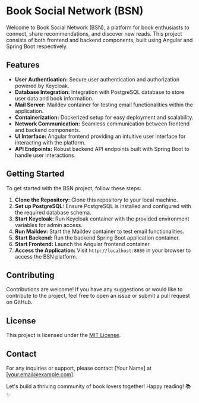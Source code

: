 # Book Social Network (BSN)

Welcome to Book Social Network (BSN), a platform for book enthusiasts to connect, share recommendations, and discover new reads. This project consists of both frontend and backend components, built using Angular and Spring Boot respectively.

## Features
- **User Authentication:** Secure user authentication and authorization powered by Keycloak.
- **Database Integration:** Integration with PostgreSQL database to store user data and book information.
- **Mail Server:** Maildev container for testing email functionalities within the application.
- **Containerization:** Dockerized setup for easy deployment and scalability.
- **Network Communication:** Seamless communication between frontend and backend components.
- **UI Interface:** Angular frontend providing an intuitive user interface for interacting with the platform.
- **API Endpoints:** Robust backend API endpoints built with Spring Boot to handle user interactions.

## Getting Started
To get started with the BSN project, follow these steps:

1. **Clone the Repository:** Clone this repository to your local machine.
2. **Set up PostgreSQL:** Ensure PostgreSQL is installed and configured with the required database schema.
3. **Start Keycloak:** Run Keycloak container with the provided environment variables for admin access.
4. **Run Maildev:** Start the Maildev container to test email functionalities.
5. **Start Backend:** Run the backend Spring Boot application container.
6. **Start Frontend:** Launch the Angular frontend container.
7. **Access the Application:** Visit `http://localhost:8080` in your browser to access the BSN platform.

## Contributing
Contributions are welcome! If you have any suggestions or would like to contribute to the project, feel free to open an issue or submit a pull request on GitHub.

## License
This project is licensed under the [MIT License](LICENSE).

## Contact
For any inquiries or support, please contact [Your Name] at [your.email@example.com].

Let's build a thriving community of book lovers together! Happy reading! 📚✨
